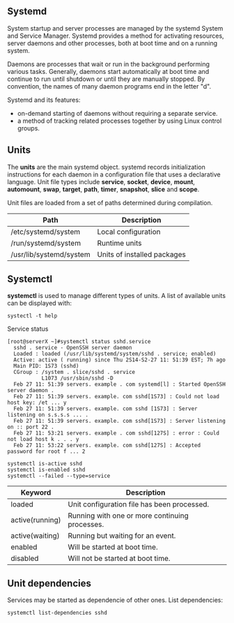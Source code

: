 ## Systemd
System startup and server processes are managed by the systemd System and Service Manager. Systemd provides a method for activating resources, server daemons and other processes, both at boot time and on a running system. 

Daemons are processes that wait or run in the background performing various tasks. Generally, daemons start automatically at boot time and continue to run until shutdown or until they are manually stopped. By convention, the names of many daemon programs end in the letter "d".

Systemd and its features:
* on-demand starting of daemons without requiring a separate service.
* a method of tracking related processes together by using Linux control groups.

## Units
The **units** are the main systemd object.
systemd records initialization instructions for each daemon in a configuration file that uses a declarative language. Unit file types
include **service**, **socket**, **device**, **mount**, **automount**, **swap**, **target**, **path**, **timer**, **snapshot**, **slice** and **scope**.

Unit files are loaded from a set of paths determined during compilation. 


Path | Description | 
--- | --- |
/etc/systemd/system | Local configuration | 
/run/systemd/system | Runtime units |
/usr/lib/systemd/system | Units of installed packages |

## Systemctl
**systemctl** is used to manage different types of units. A list of available units can be displayed with:
```{r, engine='bash', count_lines}
systectl -t help
```
Service status
```{r, engine='bash', count_lines}
[root@serverX ~]#systemctl status sshd.service
  sshd . service - OpenSSH server daemon
  Loaded : loaded (/usr/lib/systemd/system/sshd . service; enabled)
  Active: active ( running) since Thu 2S14-S2-27 11: 51:39 EST; 7h ago
  Main PID: 1S73 (sshd)
  CGroup : /system . slice/sshd . service
           L1073 /usr/sbin/sshd -D
  Feb 27 11: 51:39 servers. example . com systemd[l] : Started OpenSSH server daemon .
  Feb 27 11: 51:39 servers. example. com sshd[1S73] : Could not load host key: /et ... y
  Feb 27 11: 51:39 servers. example. com sshd [1S73] : Server listening on s.s.s.s ... .
  Feb 27 11: 51:39 servers. example. com sshd[1S73] : Server listening on :: port 22 .
  Feb 27 11: 53:21 servers. example . com sshd[127S] : error : Could not load host k . . . y
  Feb 27 11: 53:22 servers. example. com sshd[127S] : Accepted password for root f ... 2
```

```{r, engine='bash', count_lines}
systemctl is-active sshd
systemctl is-enabled sshd
systemctl --failed --type=service
```
Keyword | Description | 
--- | --- |
loaded | Unit configuration file has been processed. | 
active(running) | Running with one or more continuing processes. |
active(waiting) | Running but waiting for an event. |
enabled | Will be started at boot time. |
disabled | Will not be started at boot time. |

## Unit dependencies
Services may be started as dependencie of other ones. List dependencies: 
```{r, engine='bash', count_lines}
systemctl list-dependencies sshd
```

